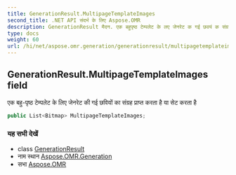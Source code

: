 ```yaml
---
title: GenerationResult.MultipageTemplateImages
second_title: .NET API संदर्भ के लिए Aspose.OMR
description: GenerationResult मैदन. एक बहुपृष्ठ टेम्पलेट के लए जेनरेट क गई छवयं क संग्रह प्रप्त करत है य सेट करत है
type: docs
weight: 60
url: /hi/net/aspose.omr.generation/generationresult/multipagetemplateimages/
---
```

## GenerationResult.MultipageTemplateImages field

एक बहु-पृष्ठ टेम्पलेट के लिए जेनरेट की गई छवियों का संग्रह प्राप्त करता है या सेट करता है

```csharp
public List<Bitmap> MultipageTemplateImages;
```

### यह सभी देखें

* class [GenerationResult](../)
* नाम स्थान [Aspose.OMR.Generation](../../generationresult/)
* सभा [Aspose.OMR](../../../)


